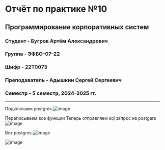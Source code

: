 # Отчёт по практике №10

## Программирование корпоративных систем

### Студент - **Бугров Артём Александрович**

### Группа - **ЭФБО-07-22**

### Шифр - **22Т0073**

### Преподаватель - **Адышкин Сергей Сергеевич**

### Семестр - 5 семестр, 2024-2025 гг.

---
Подключаем postgres
![image](https://github.com/user-attachments/assets/21c46d6f-4e04-456d-8e7b-8fffdd148c5a)

Переписываем все функции
Теперь отправляем sql запрос на postgers 
![image](https://github.com/user-attachments/assets/3922962c-c798-4db8-967e-29349a6c8de5)

Вот postgres
![image](https://github.com/user-attachments/assets/160d6d14-3cb8-4388-abac-74d090b9e29e)

![image](https://github.com/user-attachments/assets/e51a814c-b853-475a-96ac-54b536cd5511)
